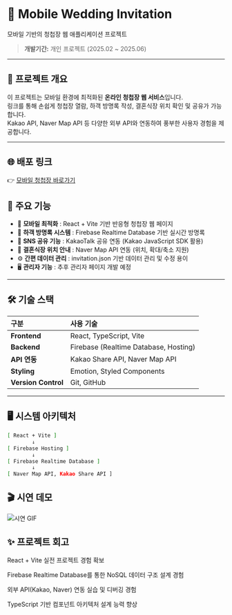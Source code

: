 # 📱 Mobile Wedding Invitation

모바일 기반의 청첩장 웹 애플리케이션 프로젝트  
> **개발기간:** 개인 프로젝트 (2025.02 ~ 2025.06)

---

## 📖 프로젝트 개요

이 프로젝트는 모바일 환경에 최적화된 **온라인 청첩장 웹 서비스**입니다.  
링크를 통해 손쉽게 청첩장 열람, 하객 방명록 작성, 결혼식장 위치 확인 및 공유가 가능합니다.  
Kakao API, Naver Map API 등 다양한 외부 API와 연동하여 풍부한 사용자 경험을 제공합니다.

---

## 🌐 배포 링크

👉 [모바일 청첩장 바로가기](https://mobile-wedding-invitation-swart.vercel.app/)


## 🚀 주요 기능

- 📱 **모바일 최적화** : React + Vite 기반 반응형 청첩장 웹 페이지
- 📝 **하객 방명록 시스템** : Firebase Realtime Database 기반 실시간 방명록
- 🔗 **SNS 공유 기능** : KakaoTalk 공유 연동 (Kakao JavaScript SDK 활용)
- 📍 **결혼식장 위치 안내** : Naver Map API 연동 (위치, 확대/축소 지원)
- ⚙️ **간편 데이터 관리** : invitation.json 기반 데이터 관리 및 수정 용이
- 🖥️ **관리자 기능** : 추후 관리자 페이지 개발 예정

---

## 🛠️ 기술 스택

| 구분 | 사용 기술 |
| :--- | :--- |
| **Frontend** | React, TypeScript, Vite |
| **Backend** | Firebase (Realtime Database, Hosting) |
| **API 연동** | Kakao Share API, Naver Map API |
| **Styling** | Emotion, Styled Components |
| **Version Control** | Git, GitHub |

---

## 🖥️ 시스템 아키텍처

```bash
[ React + Vite ]
        ↓
[ Firebase Hosting ]
        ↓
[ Firebase Realtime Database ]
        ↓
[ Naver Map API, Kakao Share API ]


```

## 🎬 시연 데모

![시연 GIF](./demo.gif)


## ✨ 프로젝트 회고

React + Vite 실전 프로젝트 경험 확보

Firebase Realtime Database를 통한 NoSQL 데이터 구조 설계 경험

외부 API(Kakao, Naver) 연동 실습 및 디버깅 경험

TypeScript 기반 컴포넌트 아키텍처 설계 능력 향상
